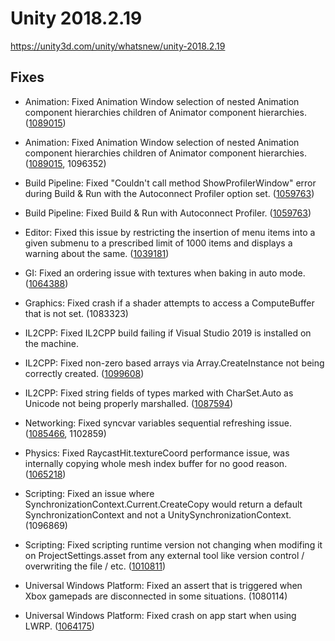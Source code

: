 # Unity 2018.2.19

https://unity3d.com/unity/whatsnew/unity-2018.2.19

## Fixes



*   Animation: Fixed Animation Window selection of nested Animation component hierarchies children of Animator component hierarchies. ([1089015](https://issuetracker.unity3d.com/issues/animation-window-shows-parent-animations-for-child-elements-when-parent-has-animator-component-and-children-do-not))
    
*   Animation: Fixed Animation Window selection of nested Animation component hierarchies children of Animator component hierarchies. ([1089015](https://issuetracker.unity3d.com/issues/animation-window-shows-parent-animations-for-child-elements-when-parent-has-animator-component-and-children-do-not), 1096352)
    
*   Build Pipeline: Fixed "Couldn't call method ShowProfilerWindow" error during Build & Run with the Autoconnect Profiler option set. ([1059763](https://issuetracker.unity3d.com/issues/building-with-autoconnect-profiler-enabled-throws-error-that-showprofilerwindow-could-not-be-called))
    
*   Build Pipeline: Fixed Build & Run with Autoconnect Profiler. ([1059763](https://issuetracker.unity3d.com/issues/building-with-autoconnect-profiler-enabled-throws-error-that-showprofilerwindow-could-not-be-called))
    
*   Editor: Fixed this issue by restricting the insertion of menu items into a given submenu to a prescribed limit of 1000 items and displays a warning about the same. ([1039181](https://issuetracker.unity3d.com/issues/assertion-failed-failed-to-insert-item-error-is-thrown-when-scripts-count-exceed-the-limit-of-1167-scripts))
    
*   GI: Fixed an ordering issue with textures when baking in auto mode. ([1064388](https://issuetracker.unity3d.com/issues/terrain-shaders-exhibit-artifacts-when-auto-generate-is-enabled-and-the-scene-is-reloaded-via-script))
    
*   Graphics: Fixed crash if a shader attempts to access a ComputeBuffer that is not set. (1083323)
    
*   IL2CPP: Fixed IL2CPP build failing if Visual Studio 2019 is installed on the machine.
    
*   IL2CPP: Fixed non-zero based arrays via Array.CreateInstance not being correctly created. ([1099608](https://issuetracker.unity3d.com/issues/il2cpp-indexoutofrangeexception-is-thrown-when-getting-last-array-value-with-array-dot-getvalue))
    
*   IL2CPP: Fixed string fields of types marked with CharSet.Auto as Unicode not being properly marshalled. ([1087594](https://issuetracker.unity3d.com/issues/il2cpp-text-get-corrupted-when-creating-windows-dialog-using-charset-dot-auto-with-simplified-chinese))
    
*   Networking: Fixed syncvar variables sequential refreshing issue. ([1085466](https://issuetracker.unity3d.com/issues/syncvar-refresh-is-not-being-updated-in-sequence), 1102859)
    
*   Physics: Fixed RaycastHit.textureCoord performance issue, was internally copying whole mesh index buffer for no good reason. ([1065218](https://issuetracker.unity3d.com/issues/raycasthit-dot-texturecoord-is-very-slow))
    
*   Scripting: Fixed an issue where SynchronizationContext.Current.CreateCopy would return a default SynchronizationContext and not a UnitySynchronizationContext. (1096869)
    
*   Scripting: Fixed scripting runtime version not changing when modifing it on ProjectSettings.asset from any external tool like version control / overwriting the file / etc. ([1010811](https://issuetracker.unity3d.com/issues/regression-scripting-runtime-version-didnt-change-from-outside-cause-crash-on-2018-dot-1))
    
*   Universal Windows Platform: Fixed an assert that is triggered when Xbox gamepads are disconnected in some situations. (1080114)
    
*   Universal Windows Platform: Fixed crash on app start when using LWRP. ([1064175](https://issuetracker.unity3d.com/issues/lwrp-uwp-project-with-lightweight-rp-on-uwp-platform-trigger-an-exeption))